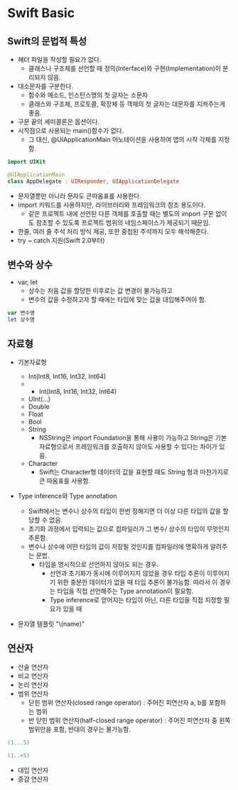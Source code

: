 # **Swift Basic**


## Swift의 문법적 특성

* 헤더 파일을 작성할 필요가 없다.
	* 클래스나 구조체를 선언할 때 정의(Interface)와 구현(Implementation)이 분리되지 않음.
* 대소문자를 구분한다.
	* 함수와 메소드, 인스턴스명의 첫 글자는 소문자
	* 클래스와 구조체, 프로토콜, 확장체 등 객체의 첫 글자는 대문자를 지켜주는게 좋음.
* 구문 끝의 세미콜론은 옵션이다.
* 시작점으로 사용되는 main()함수가 없다.
	* 그 대신, @UIApplicationMain 어노테이션을 사용하여 앱의 시작 각체를 지정함.
```swift
import UIKit

@UIApplicationMain
class AppDelegate : UIResponder, UIApplicationDelegate
```
* 문자열뿐만 아니라 문자도 큰따옴표를 사용한다.
* import 키워드를 사용하지만, 라이브러리와 프레임워크의 참조 용도이다.
	* 같은 프로젝트 내에 선언된 다른 객체를 호출할 때는 별도의 import 구문 없이도 참조할 수 있도록 프로젝트 범위의 네임스페이스가 제공되기 때문임.
* 한줄, 여러 줄 주석 처리 방식 제공, 또한 중첩된 주석까지 모두 해석해준다.
* try ~ catch 지원(Swift 2.0부터)


## 변수와 상수

* var, let
	* 상수는 처음 값을 할당한 이후로는 값 변경이 불가능하고
	* 변수의 값을 수정하고자 할 때에는 타입에 맞는 값을 대입해주어야 함.
```swift
var 변수명
let 상수명
```

## 자료형

* 기본자료형
	* Int(Int8, Int16, Int32, Int64)
	* * Int(Int8, Int16, Int32, Int64)
	* UInt(...)
	* Double
	* Float
	* Bool
	* String
		* NSString은 import Foundation을 통해 사용이 가능하고 String은 기본 자료형으로서 프레임워크를 호출하지 않아도 사용할 수 있다는 차이가 있음.
	* Character
		* Swift는 Character형 데이터의 값을 표현할 때도 String 형과 마찬가지로 큰 따옴표를 사용함.
		
* Type inference와 Type annotation
	* Swift에서는 변수나 상수의 타입이 한번 정해지면 더 이상 다른 타입의 값을 할당할 수 없음.
	* 초기화 과정에서 입력되는 값으로 컴파일러가 그 변수/ 상수의 타입이 무엇인지 추론함.
	* 변수나 상수에 어떤 타입의 값이 저장될 것인지를 컴파일러에 명확하게 알려주는 문법.
		* 타입을 명시적으로 선언하지 않아도 되는 경우.
			* 선언과 초기화가 동시에 이루어지지 않았을 경우 타입 추론이 이루어지기 위한 충분한 데이터가 없을 때 타입 추론이 불가능함. 따라서 이 경우는 타입을 직접 선언해주는 Type annotation이 필요함.
			* Type inference로 얻어지는 타입이 아닌, 다른 타입을 직접 지정할 필요가 있을 때
* 문자열 템플릿 "\\(name)"

## 연산자

* 산술 연산자
* 비교 연산자
* 논리 연산자
* 범위 연산자
 	* 닫힌 범위 연산자(closed range operator) : 주어진 피연산자 a, b를 포함하는 범위
	* 반 닫힌 범위 연산자(half-closed range operator) : 주어진 피연산자 중 왼쪽 범위만을 포함, 반대의 경우는 불가능함.
```swift
(1...5)
```

```swift
(1..<5)
```

* 대입 연산자
* 증감 연산자
	